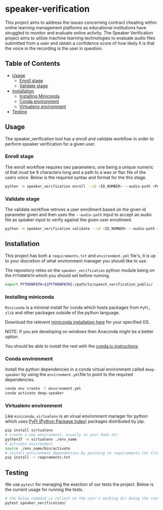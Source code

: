 # speaker-verification

This project aims to address the issues concerning contract cheating within online learning management platforms as educational institutions have struggled to monitor and evaluate online activity.
The Speaker Verification project aims to utilize machine learning technologies to evaluate audio files submitted from a user and obtain a confidence score of how likely it is that the voice in the recording is the user in question.

## Table of Contents


* [Usage](#usage)
    - [Enroll stage](#enroll-stage)
    - [Validate stage](#validate-stage)
* [Installation](#installation)
    - [Installing Miniconda](#installing-miniconda)
    - [Conda environment](#conda-environment)
    - [Virtualenv environment](#virtualenv-environment)
* [Testing](#testing)


## Usage

The speaker_verification tool has a enroll and validate workflow in order to perform speaker verification for a given user.

### Enroll stage

The enroll workflow requires two parameters, one being a unique numeric id that must be 9 characters long and a path to a wav or flac file of the users voice. Below is the required syntax and format for the this stage.

```bash
python -m speaker_verification enroll --id <ID_NUMBER> --audio-path <PATH/TO/FILE>
```

### Validate stage

The validate workflow retrives a user enrollment based on the given id parameter given and then uses the `--audio-path` input to accept an audio file as speaker input to verify against the given user enrollment.

```bash
python -m speaker_verification validate --id <ID_NUMBER> --audio-path <PATH/TO/FILE>
```

## Installation

This project has both a `requirements.txt` and `environment.yml` file's, it is up to your discretion of what environment manager you should like to use.

The repository relies on the `speaker_verification` python module being on the `PYTHONPATH` which you should set before running.

```bash
export PYTHONPATH=${PYTHONPATH}:/path/to/speech_verification_public/
```

### Installing miniconda

`Miniconda` is a minimal install for conda which hosts packages from `PyPi`, `zlib` and other packages outside of the python language.

Download the relevent [miniconda installation here](https://docs.conda.io/en/latest/miniconda.html#linux-installers) for     your specified OS.

NOTE: If you are developing on windows then Anaconda might be a better option.

You should be able to install the rest with the [conda.io instructions](https://conda.io/projects/conda/en/latest/user-guide/install/linux.html).

### Conda environment

Install the python dependencies in a conda virtual environment called `deep-speaker` by using the `environment.yml`file to point to the required dependencies.
 
```bash
conda env create -f environment.yml
conda activate deep-speaker
```

### Virtualenv environment

Like `miniconda`, `virtualenv` is an virual environment manager for python which uses [PyPi (Python Package Index)](https://pypi.org/) packages distributed by pip.

```bash
pip install virtualenv
# create a new environment, usually in your home dir
python37 -m virtualenv ./env_name
# activate environment
source ./env_name/bin/activate
# install environment dependencies by pointing to requirements.txt file
pip install -r requrements.txt
```

## Testing

We use `pytest` for managing the exection of our tests the project. Below is the current usage for running the tests.

```bash
# the below command is relient on the user's working dir being the root of the project.
pytest speaker_verification/
```

